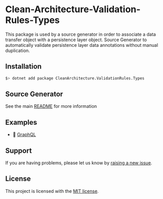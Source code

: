 # Clean-Architecture-Validation-Rules-Types
This package is used by a source generator in order to associate a data transfer object with a persistence layer object.
Source Generator to automatically validate persistence layer data annotations without manual duplication.


## Installation

```bash
$> dotnet add package CleanArchitecture.ValidationRules.Types
```

## Source Generator
See the main [README](https://raw.githubusercontent.com/Euton-Technologies/Clean-Architecture-Fluent-Validation/main/README.md) for more information

## Examples
  - 📄 [GraphQL](examples/GraphQL/README.md)

## Support

If you are having problems, please let us know by [raising a new issue](https://github.com/Euton-Technologies/Clean-Architecture-Fluent-Validation/issues/new).

## License

This project is licensed with the [MIT license](https://github.com/Euton-Technologies/Clean-Architecture-Fluent-Validation/blob/main/LICENSE).

